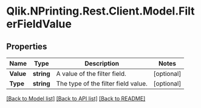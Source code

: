 # Qlik.NPrinting.Rest.Client.Model.FilterFieldValue
## Properties

Name | Type | Description | Notes
------------ | ------------- | ------------- | -------------
**Value** | **string** | A value of the filter field. | [optional] 
**Type** | **string** | The type of the filter field value. | [optional] 

[[Back to Model list]](../README.md#documentation-for-models) [[Back to API list]](../README.md#documentation-for-api-endpoints) [[Back to README]](../README.md)


